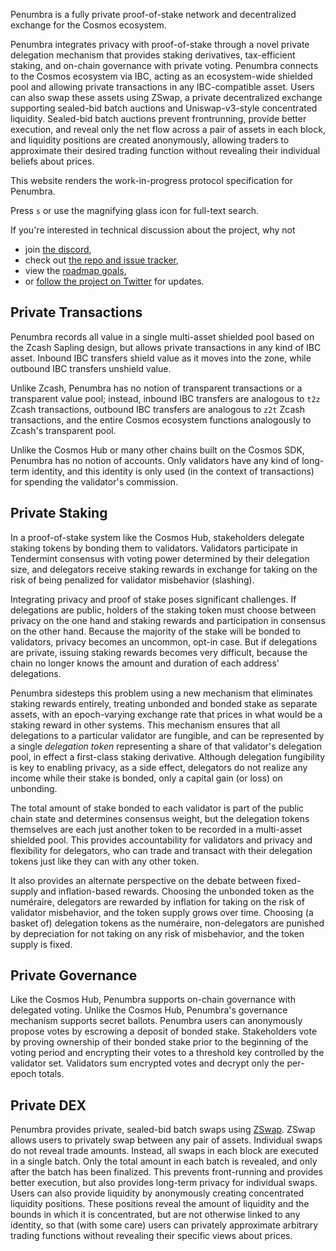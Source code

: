 Penumbra is a fully private proof-of-stake network and decentralized exchange
for the Cosmos ecosystem.

Penumbra integrates privacy with proof-of-stake through a novel private
delegation mechanism that provides staking derivatives, tax-efficient staking,
and on-chain governance with private voting. Penumbra connects to the Cosmos
ecosystem via IBC, acting as an ecosystem-wide shielded pool and allowing
private transactions in any IBC-compatible asset.  Users can also swap these
assets using ZSwap, a private decentralized exchange supporting sealed-bid batch
auctions and Uniswap-v3-style concentrated liquidity.  Sealed-bid batch auctions
prevent frontrunning, provide better execution, and reveal only the net flow
across a pair of assets in each block, and liquidity positions are created
anonymously, allowing traders to approximate their desired trading function
without revealing their individual beliefs about prices.

This website renders the work-in-progress protocol specification for Penumbra.

Press `s` or use the magnifying glass icon for full-text search.

If you're interested in technical discussion about the project, why not

- join [the discord](https://discord.gg/hKvkrqa3zC), 
- check out [the repo and issue tracker](https://github.com/penumbra-zone/penumbra),
- view the [roadmap goals](https://github.com/orgs/penumbra-zone/projects),
- or [follow the project on Twitter](https://twitter.com/penumbrazone) for updates.

## Private Transactions

Penumbra records all value in a single multi-asset shielded pool based on the
Zcash Sapling design, but allows private transactions in any kind of IBC
asset.  Inbound IBC transfers shield value as it moves into the zone, while
outbound IBC transfers unshield value.  

Unlike Zcash, Penumbra has no notion of transparent transactions or a
transparent value pool; instead, inbound IBC transfers are analogous to `t2z`
Zcash transactions, outbound IBC transfers are analogous to `z2t` Zcash
transactions, and the entire Cosmos ecosystem functions analogously to
Zcash's transparent pool.

Unlike the Cosmos Hub or many other chains built on the Cosmos SDK, Penumbra
has no notion of accounts.  Only validators have any kind of long-term
identity, and this identity is only used (in the context of transactions) for
spending the validator's commission.

## Private Staking

In a proof-of-stake system like the Cosmos Hub, stakeholders delegate staking
tokens by bonding them to validators.  Validators participate in Tendermint
consensus with voting power determined by their delegation size, and
delegators receive staking rewards in exchange for taking on the risk of
being penalized for validator misbehavior (slashing).

Integrating privacy and proof of stake poses significant challenges.  If
delegations are public, holders of the staking token must choose between
privacy on the one hand and staking rewards and participation in consensus on
the other hand.  Because the majority of the stake will be bonded to
validators, privacy becomes an uncommon, opt-in case.  But if delegations are
private, issuing staking rewards becomes very difficult, because the chain no
longer knows the amount and duration of each address' delegations.

Penumbra sidesteps this problem using a new mechanism that eliminates staking
rewards entirely, treating unbonded and bonded stake as separate assets, with an
epoch-varying exchange rate that prices in what would be a staking reward in
other systems.  This mechanism ensures that all delegations to a particular
validator are fungible, and can be represented by a single *delegation token*
representing a share of that validator's delegation pool, in effect a
first-class staking derivative.  Although delegation fungibility is key to
enabling privacy, as a side effect, delegators do not realize any income while
their stake is bonded, only a capital gain (or loss) on unbonding.

The total amount of stake bonded to each validator is part of the public chain
state and determines consensus weight, but the delegation tokens themselves are
each just another token to be recorded in a multi-asset shielded pool.  This
provides accountability for validators and privacy and flexibility for
delegators, who can trade and transact with their delegation tokens just like
they can with any other token.

It also provides an alternate perspective on the debate between fixed-supply and
inflation-based rewards.  Choosing the unbonded token as the numéraire,
delegators are rewarded by inflation for taking on the risk of validator
misbehavior, and the token supply grows over time.  Choosing (a basket of)
delegation tokens as the numéraire, non-delegators are punished by depreciation
for not taking on any risk of misbehavior, and the token supply is fixed.

## Private Governance

Like the Cosmos Hub, Penumbra supports on-chain governance with delegated
voting.  Unlike the Cosmos Hub, Penumbra's governance mechanism supports
secret ballots.  Penumbra users can anonymously propose votes by escrowing a
deposit of bonded stake.  Stakeholders vote by proving ownership of their
bonded stake prior to the beginning of the voting period and encrypting their
votes to a threshold key controlled by the validator set.  Validators sum
encrypted votes and decrypt only the per-epoch totals.

## Private DEX

Penumbra provides private, sealed-bid batch swaps using
[ZSwap](./zswap.md).  ZSwap allows users to privately swap between any
pair of assets.  Individual swaps do not reveal trade amounts.  Instead, all
swaps in each block are executed in a single batch.  Only the total amount in
each batch is revealed, and only after the batch has been finalized. This
prevents front-running and provides better execution, but also provides
long-term privacy for individual swaps.  Users can also provide liquidity by
anonymously creating concentrated liquidity positions.  These
positions reveal the amount of liquidity and the bounds in which it is
concentrated, but are not otherwise linked to any identity, so that (with some
care) users can privately approximate arbitrary trading functions without
revealing their specific views about prices.
